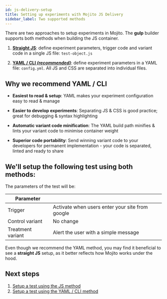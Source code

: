 ```yaml
---
id: js-delivery-setup
title: Setting up experiments with Mojito JS Delivery
sidebar_label: Two supported methods
---
```

There are two approaches to setup experiments in Mojito. The **gulp** builder supports both methods when building the JS container.

1.  **[Straight JS](js-delivery-setup-js.md)**: define experiment parameters, trigger code and variant code in a single JS file: `test-object.js`

2.  **[YAML / CLI _(recommended)_](js-delivery-setup-yaml.md)**: define experiment parameters in a YAML file: `config.yml`. All JS and CSS are separated into individual files.

## Why we recommend YAML / CLI

-   **Easiest to read & setup**: YAML makes your experiment configuration easy to read & manage

-   **Easier to develop experiments**: Separating JS & CSS is good practice; great for debugging & syntax highlighting

-   **Automatic variant code minification**: The YAML build path minifies & lints your variant code to minimise container weight

-   **Superior code portability**: Send winning variant code to your developers for permanent implementation - your code is separated, linted and ready to share

## We'll setup the following test using both methods:

The parameters of the test will be:

| Parameter         |                                                 |
| ----------------- | ----------------------------------------------- |
| Trigger           | Activate when users enter your site from google |
| Control variant   | No change                                       |
| Treatment variant | Alert the user with a simple message            |

Even though we recommend the YAML method, you may find it beneficial to see a **straight JS** setup, as it better reflects how Mojito works under the hood.

## Next steps

1.  [Setup a test using the JS method](js-delivery-setup-js.md)
2.  [Setup a test using the YAML / CLI method](js-delivery-setup-yaml.md)
